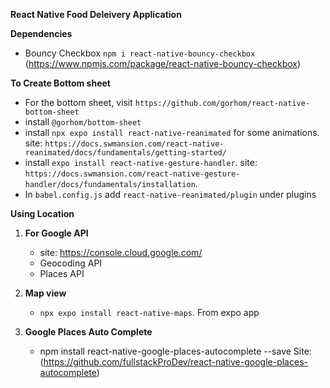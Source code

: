 **React Native Food Deleivery Application**

**Dependencies**

- Bouncy Checkbox `npm i react-native-bouncy-checkbox` (https://www.npmjs.com/package/react-native-bouncy-checkbox)

**To Create Bottom sheet**

- For the bottom sheet, visit `https://github.com/gorhom/react-native-bottom-sheet`
- install `@gorhom/bottom-sheet`
- install `npx expo install react-native-reanimated` for some animations. site: `https://docs.swmansion.com/react-native-reanimated/docs/fundamentals/getting-started/`
- install `expo install react-native-gesture-handler`. site: `https://docs.swmansion.com/react-native-gesture-handler/docs/fundamentals/installation`.
- In `babel.config.js` add `react-native-reanimated/plugin` under plugins

**Using Location**

1. **For Google API**

   - site: https://console.cloud.google.com/
   - Geocoding API
   - Places API

2. **Map view**

   - `npx expo install react-native-maps`. From expo app

3. **Google Places Auto Complete**
   - npm install react-native-google-places-autocomplete --save Site: (https://github.com/fullstackProDev/react-native-google-places-autocomplete)
